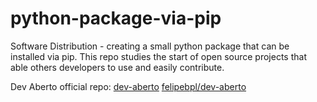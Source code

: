 # python-package-via-pip
Software Distribution - creating a small python package that can be installed via pip. This repo studies the start of open source projects that able others developers to use and easily contribute.

Dev Aberto official repo: [dev-aberto](https://github.com/Insper/dev-aberto)
[felipebpl/dev-aberto](https://github.com/felipebpl/dev-aberto)
